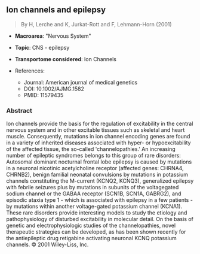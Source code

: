 ## Ion channels and epilepsy

> By H, Lerche and K, Jurkat-Rott and F, Lehmann-Horn (2001)

- **Macroarea**: "Nervous System"
- **Topic**: CNS - epilepsy
- **Transportome considered**: Ion Channels

- References:
  - Journal: American journal of medical genetics
  - DOI: 10.1002/AJMG.1582
  - PMID: 11579435

### Abstract

Ion channels provide the basis for the regulation of excitability in the central nervous system and in other excitable tissues such as skeletal and heart muscle. Consequently, mutations in ion channel encoding genes are found in a variety of inherited diseases associated with hyper- or hypoexcitability of the affected tissue, the so-called 'channelopathies.' An increasing number of epileptic syndromes belongs to this group of rare disorders: Autosomal dominant nocturnal frontal lobe epilepsy is caused by mutations in a neuronal nicotinic acetylcholine receptor (affected genes: CHRNA4, CHRNB2), benign familial neonatal convulsions by mutations in potassium channels constituting the M-current (KCNQ2, KCNQ3), generalized epilepsy with febrile seizures plus by mutations in subunits of the voltagegated sodium channel or the GABAA receptor (SCN1B, SCN1A, GABRG2), and episodic ataxia type 1 - which is associated with epilepsy in a few patients -by mutations within another voltage-gated potassium channel (KCNA1). These rare disorders provide interesting models to study the etiology and pathophysiology of disturbed excitability in molecular detail. On the basis of genetic and electrophysiologic studies of the channelopathies, novel therapeutic strategies can be developed, as has been shown recently for the antiepileptic drug retigabine activating neuronal KCNQ potassium channels. © 2001 Wiley-Liss, Inc.
